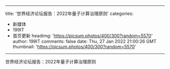 
---
title: '世界经济论坛报告：2022年量子计算治理原则'
categories: 
 - 新媒体
 - 199IT
 - 首页更新
headimg: 'https://picsum.photos/400/300?random=5570'
author: 199IT
comments: false
date: Thu, 27 Jan 2022 21:00:26 GMT
thumbnail: 'https://picsum.photos/400/300?random=5570'
---

<div>   
世界经济论坛报告：2022年量子计算治理原则  
</div>
            